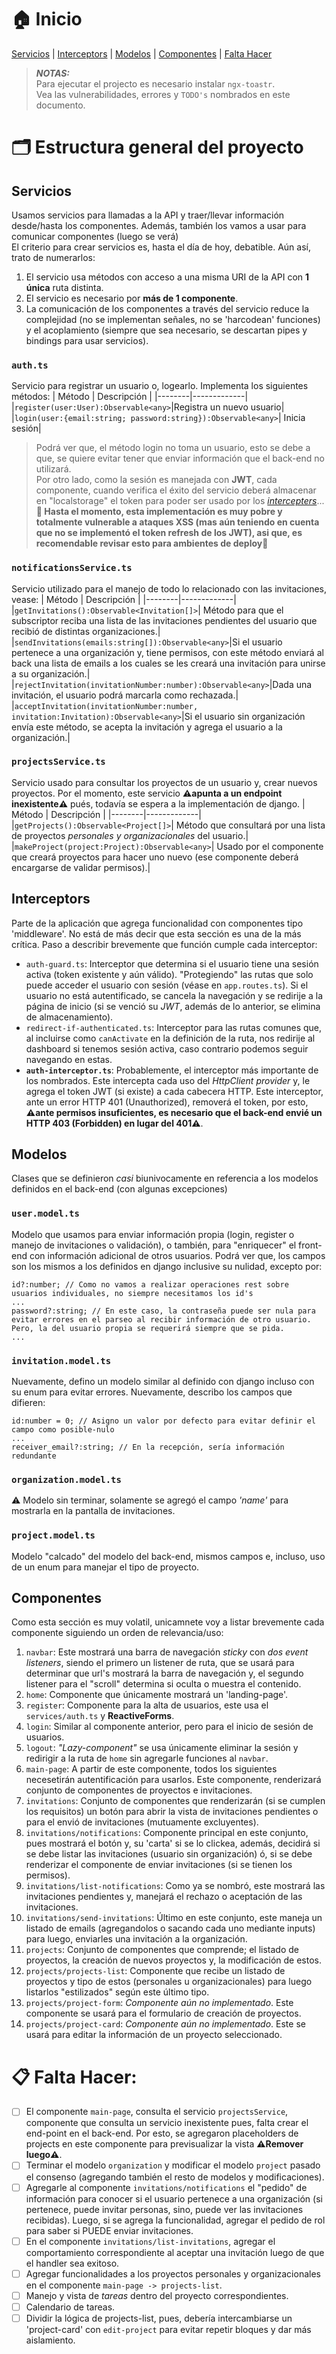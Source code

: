# 🏠 Inicio
[Servicios](#servicios) | [Interceptors](#interceptors) | [Modelos](#modelos) | [Componentes](#componentes) | [Falta Hacer](#falta-hacer)

> **_NOTAS:_**  
> Para ejecutar el projecto es necesario instalar  ```ngx-toastr```.  
> Vea las vulnerabilidades, errores y ```TODO's``` nombrados en este documento.

# 🗂️ Estructura general del proyecto

## Servicios
Usamos servicios para llamadas a la API y traer/llevar información desde/hasta los componentes. Además, también los vamos a usar para comunicar componentes (luego se verá)  
El criterio para crear servicios es, hasta el día de hoy, debatible. Aún así, trato de numerarlos:
1. El servicio usa métodos con acceso a una misma URI de la API con **1 única** ruta distinta.
2. El servicio es necesario por **más de 1 componente**.
3. La comunicación de los componentes a través del servicio reduce la complejidad (no se implementan señales, no se 'harcodean' funciones) y el acoplamiento (siempre que sea necesario, se descartan pipes y bindings para usar servicios).

### ```auth.ts```
Servicio para registrar un usuario o, logearlo. Implementa los siguientes métodos:
| Método | Descripción |
|--------|-------------|
|```register(user:User):Observable<any>```|Registra un nuevo usuario|
|```login(user:{email:string; password:string}):Observable<any>```| Inicia sesión|

> Podrá ver que, el método login no toma un usuario, esto se debe a que, se quiere evitar tener que enviar información que el back-end no utilizará.  
> Por otro lado, como la sesión es manejada con **JWT**, cada componente, cuando verifica el éxito del servicio deberá almacenar en "localstorage" el token para poder ser usado por los [_intercepters_](#interceptors)...**🚨 Hasta el momento, esta implementación es muy pobre y totalmente vulnerable a ataques XSS (mas aún teniendo en cuenta que no se implementó el token refresh de los JWT), asi que, es recomendable revisar esto para ambientes de deploy🚨**


### ```notificationsService.ts```
Servicio utilizado para el manejo de todo lo relacionado con las invitaciones, vease:
| Método | Descripción |
|--------|-------------|
|```getInvitations():Observable<Invitation[]>```| Método para que el subscriptor reciba una lista de las invitaciones pendientes del usuario que recibió de distintas organizaciones.|
|```sendInvitations(emails:string[]):Observable<any>```|Si el usuario pertenece a una organización y, tiene permisos, con este método enviará al back una lista de emails a los cuales se les creará una invitación para unirse a su organización.|
|```rejectInvitation(invitationNumber:number):Observable<any>```|Dada una invitación, el usuario podrá marcarla como rechazada.|
|```acceptInvitation(invitationNumber:number, invitation:Invitation):Observable<any>```|Si el usuario sin organización envía este método, se acepta la invitación y agrega el usuario a la organización.|


### ```projectsService.ts```
Servicio usado para consultar los proyectos de un usuario y, crear nuevos proyectos. Por el momento, este servicio **⚠️apunta a un endpoint inexistente⚠️** pués, todavía se espera a la implementación de django.
| Método | Descripción |
|--------|-------------|
|```getProjects():Observable<Project[]>```| Método que consultará por una lista de proyectos *personales y organizacionales* del usuario.|
|```makeProject(project:Project):Observable<any>```| Usado por el componente que creará proyectos para hacer uno nuevo (ese componente deberá encargarse de validar permisos).|


## Interceptors
Parte de la aplicación que agrega funcionalidad con componentes tipo 'middleware'. No está de más decir que esta sección es una de la más crítica. Paso a describir brevemente que función cumple cada interceptor:

- ```auth-guard.ts```: Interceptor que determina si el usuario tiene una sesión activa (token existente y aún válido). "Protegiendo" las rutas que solo puede acceder el usuario con sesión (véase en ```app.routes.ts```). Si el usuario no está autentificado, se cancela la navegación y se redirije a la página de inicio (si se venció su *JWT*, además de lo anterior, se elimina de almacenamiento).
- ```redirect-if-authenticated.ts```: Interceptor para las rutas comunes que, al incluirse como ```canActivate``` en la definición de la ruta, nos redirije al dashboard si tenemos sesión activa, caso contrario podemos seguir navegando en estas.
- **```auth-interceptor.ts```**: Probablemente, el interceptor más importante de los nombrados. Este intercepta cada uso del _HttpClient provider_ y, le agrega el token JWT (si existe) a cada cabecera HTTP. Este interceptor, ante un error HTTP 401 (Unauthorized), removerá el token, por esto, **⚠️ante permisos insuficientes, es necesario que el back-end envié un HTTP 403 (Forbidden) en lugar del 401⚠️**.


## Modelos
Clases que se definieron _casi_ biunivocamente en referencia a los modelos definidos en el back-end (con algunas excepciones)

### ```user.model.ts```
Modelo que usamos para enviar información propia (login, register o manejo de invitaciones o validación), o también, para "enriquecer" el front-end con información adicional de otros usuarios.
Podrá ver que, los campos son los mismos a los definidos en django inclusive su nulidad, excepto por:
```
id?:number; // Como no vamos a realizar operaciones rest sobre usuarios individuales, no siempre necesitamos los id's
...
password?:string; // En este caso, la contraseña puede ser nula para evitar errores en el parseo al recibir información de otro usuario. Pero, la del usuario propia se requerirá siempre que se pida.
...
```
### ```invitation.model.ts```
 Nuevamente, defino un modelo similar al definido con django incluso con su enum para evitar errores. Nuevamente, describo los campos que difieren:

```
id:number = 0; // Asigno un valor por defecto para evitar definir el campo como posible-nulo
...
receiver_email?:string; // En la recepción, sería información redundante
```
### ```organization.model.ts```
 ⚠️ Modelo sin terminar, solamente se agregó el campo _'name'_ para mostrarla en la pantalla de invitaciones.  

### ```project.model.ts```
Modelo "calcado" del modelo del back-end, mismos campos e, incluso, uso de un enum para manejar el tipo de proyecto.

## Componentes
Como esta sección es muy volatil, unicamnete voy a listar brevemente cada componente siguiendo un orden de relevancia/uso:

1. ```navbar```: Este mostrará una barra de navegación *sticky* con *dos event listeners*, siendo el primero un listener de ruta, que se usará para determinar que url's mostrará la barra de navegación y, el segundo listener para el "scroll" determina si oculta o muestra el contenido.
2. ```home```: Componente que únicamente mostrará un 'landing-page'.
3. ```register```: Componente para la alta de usuarios, este usa el  ```services/auth.ts``` y **ReactiveForms**.
4. ```login```: Similar al componente anterior, pero para el inicio de sesión de usuarios.
5. ```logout```: _"Lazy-component"_ se usa únicamente eliminar la sesión y redirigir a la ruta de ```home``` sin agregarle funciones al ```navbar```.
6. ```main-page```: A partir de este componente, todos los siguientes necesetirán autentificación para usarlos. Este componente, renderizará  conjunto de componentes de proyectos e invitaciones.
7. ````invitations````: Conjunto de componentes que renderizarán (si se cumplen los requisitos) un botón para abrir la vista de invitaciones pendientes o para el envió de invitaciones (mutuamente excluyentes).
8. ```invitations/notifications```: Componente principal en este conjunto, pues mostrará el botón y, su 'carta' si se lo clickea, además, decidirá si se debe listar las invitaciones (usuario sin organización) ó, si se debe renderizar el componente de enviar invitaciones (si se tienen los permisos).
9. ```invitations/list-notifications```: Como ya se nombró, este mostrará las invitaciones pendientes y, manejará el rechazo o aceptación de las invitaciones.
10. ```invitations/send-invitations```: Último en este conjunto, este maneja un listado de emails (agregandolos o sacando cada uno mediante inputs) para luego, enviarles una invitación a la organización.
11. ```projects```: Conjunto de componentes que comprende; el listado de proyectos, la creación de nuevos proyectos y, la modificación de estos.
12. ```projects/projects-list```: Componente que recibe un listado de proyectos y tipo de estos (personales u organizacionales) para luego listarlos "estilizados" según este último tipo.
13. ```projects/project-form```: _Componente aún no implementado_. Este componente se usará para el formulario de creación de proyectos.
14. ```projects/project-card```: _Componente aún no implementado_. Este se usará para editar la información de un proyecto seleccionado.


# 📋 Falta Hacer:
- [ ] El componente ```main-page```, consulta el servicio ```projectsService```, componente que consulta un servicio inexistente pues, falta crear el end-point en el back-end. Por esto, se agregaron placeholders de projects en este componente para previsualizar la vista **⚠️Remover luego⚠️**.
- [ ] Terminar el modelo ```organization``` y modificar el modelo ```project``` pasado el consenso (agregando también el resto de modelos y modificaciones).
- [ ] Agregarle al componente ```invitations/notifications``` el "pedido" de información para conocer si el usuario pertenece a una organización (si pertenece, puede invitar personas, sino, puede ver las invitaciones recibidas). Luego, si se agrega la funcionalidad, agregar el pedido de rol para saber si PUEDE enviar invitaciones.
- [ ] En el componente ```invitations/list-invitations```, agregar el comportamiento correspondiente al aceptar una invitación luego de que el handler sea exitoso.
- [ ] Agregar funcionalidades a los proyectos personales y organizacionales en el componente ```main-page -> projects-list```.
- [ ] Manejo y vista de _tareas_ dentro del proyecto correspondientes.
- [ ] Calendario de tareas.
- [ ] Dividir la lógica de projects-list, pues, debería intercambiarse un 'project-card' con ```edit-project``` para evitar repetir bloques y dar más aislamiento.